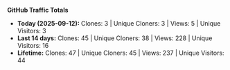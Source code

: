 
**GitHub Traffic Totals**

- **Today (2025-09-12):** Clones: 3 | Unique Cloners: 3 | Views: 5 | Unique Visitors: 3
- **Last 14 days:** Clones: 45 | Unique Cloners: 38 | Views: 228 | Unique Visitors: 16
- **Lifetime:** Clones: 47 | Unique Cloners: 45 | Views: 237 | Unique Visitors: 44
